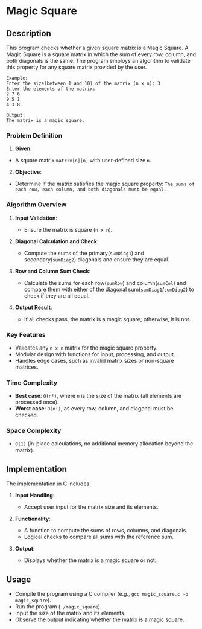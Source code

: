 # Magic Square

## Description

This program checks whether a given square matrix is a Magic Square. A Magic Square is a square matrix in which the sum of every row, column, and both diagonals is the same. The program employs an algorithm to validate this property for any square matrix provided by the user.

```
Example:
Enter the size(between 1 and 10) of the matrix (n x n): 3
Enter the elements of the matrix:
2 7 6
9 5 1
4 3 8

Output:
The matrix is a magic square.
```

### Problem Definition

1.  **Given**:
- A square matrix `matrix[n][n]` with user-defined size `n`.

2.  **Objective**:
- Determine if the matrix satisfies the magic square property: `The sums of each row, each column, and both diagonals must be equal.`

### Algorithm Overview

1. **Input Validation**:
   - Ensure the matrix is square (`n x n`).

2. **Diagonal Calculation and Check**:
   - Compute the sums of the primary(`sumDiag1`) and secondary(`sumDiag2`) diagonals and ensure they are equal.

3. **Row and Column Sum Check**:
   - Calculate the sums for each row(`sumRow`) and column(`sumCol`) and compare them with either of the diagonal sum(`sumDiag1`/`sumDiag2`) to check if they are all equal.

5. **Output Result**:
   - If all checks pass, the matrix is a magic square; otherwise, it is not.

### Key Features

- Validates any `n x n` matrix for the magic square property.
- Modular design with functions for input, processing, and output.
- Handles edge cases, such as invalid matrix sizes or non-square matrices.

### Time Complexity

- **Best case**: `O(n²)`, where `n` is the size of the matrix (all elements are processed once).
- **Worst case**: `O(n²)`, as every row, column, and diagonal must be checked.

### Space Complexity

- `O(1)` (in-place calculations, no additional memory allocation beyond the matrix).

## Implementation

The implementation in C includes:

1. **Input Handling**:
    - Accept user input for the matrix size and its elements.

2. **Functionality**:
    - A function to compute the sums of rows, columns, and diagonals.
    - Logical checks to compare all sums with the reference sum.

3. **Output**:
    - Displays whether the matrix is a magic square or not.

## Usage

- Compile the program using a C compiler (e.g., `gcc magic_square.c -o magic_square`).
- Run the program (`./magic_square`).
- Input the size of the matrix and its elements.
- Observe the output indicating whether the matrix is a magic square.